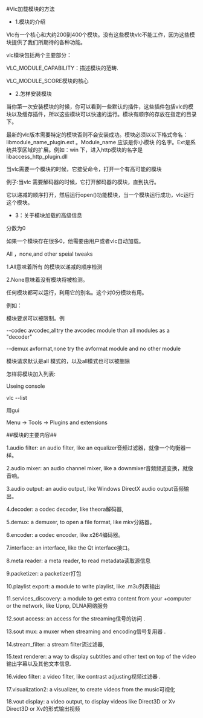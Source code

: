 #Vlc加载模块的方法

*  1.模块的介绍

Vlc有一个核心和大约200到400个模块。没有这些模块vlc不能工作，因为这些模块提供了我们所期待的各种功能。

vlc模块包括两个主要部分：

VLC_MODULE_CAPABILITY：描述模块的范畴.

VLC_MODULE_SCORE模块的核心


*  2.怎样安装模块

当你第一次安装模块的时候，你可以看到一些默认的插件，这些插件包括vlc的模块以及缓存插件，所以这些模块可以快速的运行。模块有顺序的存放在指定的目录下。

最新的vlc版本需要特定的模块否则不会安装成功。模块必须以以下格式命名： libmodule_name_plugin.ext 。Module_name 应该是你小模块 的名字。Ext是系统共享区域的扩展。例如：win 下，进入http模块的名字是 libaccess_http_plugin.dll

当vlc需要一个模块的时候，它接受命令，打开一个有高可能的模块

例子:当vlc 需要解码器的时候，它打开解码器的模块，直到执行。

它以递减的顺序打开，然后运行open()功能模块，当一个模块运行成功，vlc运行这个模块。

*  3：关于模块加载的高级信息

分数为0

如果一个模块存在很多0，他需要由用户或者vlc自动加载。

All ，none,and other speial tweaks

1.All意味着所有 的模块以递减的顺序检测

2.None意味着没有模块将被检测。

任何模块都可以运行，利用它的别名。这个对0分模块有用。

例如：

模块要求可以被限制。例

--codec avcodec,alltry the avcodec module than all modules as a "decoder" 

--demux avformat,none try the avformat module and no other module     

模块请求默认是all 模式的，以及all模式也可以被删除

怎样将模块加入列表:

Useing console

vlc --list

用gui

Menu -> Tools -> Plugins and extensions

##模块的主要内容##

1.audio filter: an audio filter, like an equalizer音频过滤器，就像一个均衡器一样。

2.audio mixer: an audio channel mixer, like a downmixer音频频道变换，就像音响。

3.audio output: an audio output, like Windows DirectX audio output音频输出。

4.decoder: a codec decoder, like theora解码器,

5.demux: a demuxer, to open a file format, like mkv分路器。 

6.encoder: a codec encoder, like x264编码器。

7.interface: an interface, like the Qt interface接口。

8.meta reader: a meta reader, to read metadata读取源信息

9.packetizer: a packetizer打包

10.playlist export: a module to write playlist, like .m3u列表输出

11.services_discovery: a module to get extra content from your +computer or the network, like Upnp, DLNA网络服务  

12.sout access: an access for the streaming信号的访问 .   

13.sout mux: a muxer when streaming and encoding信号复用器 . 

14.stream_filter: a stream filter流过滤器,

15.text renderer: a way to display subtitles and other text on top of the video输出字幕以及其他文本信息. 

16.video filter: a video filter, like contrast adjusting视频过滤器 . 

17.visualization2: a visualizer, to create videos from the music可视化

18.vout display: a video output, to display videos like Direct3D or Xv   Direct3D or Xv的形式输出视频


